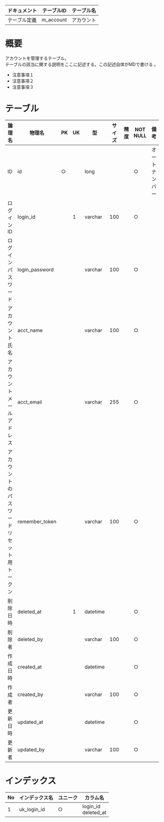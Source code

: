 ドキュメント|テーブルID|テーブル名
------------|----------|----------
テーブル定義|m_account |アカウント

# 概要

アカウントを管理するテーブル。  
テーブルの該当に関する説明をここに記述する。この記述自体がMDで書ける
。
* 注意事項１
* 注意事項２
* 注意事項３

# テーブル

論理名                                  |物理名        |PK|UK|型      |サイズ|精度|NOT NULL|備考          
----------------------------------------|--------------|--|--|--------|------|----|--------|--------------
ID                                      |id            |○|  |long    |      |    |○      |オートナンバー
ログインID                              |login_id      |  |1 |varchar |100   |    |○      |              
ログインパスワード                      |login_password|  |  |varchar |100   |    |○      |              
アカウント氏名                          |acct_name     |  |  |varchar |100   |    |○      |              
アカウントメールアドレス                |acct_email    |  |  |varchar |255   |    |○      |              
アカウントのパスワードリセット用トークン|remember_token|  |  |varchar |100   |    |○      |              
削除日時                                |deleted_at    |  |1 |datetime|      |    |○      |              
削除者                                  |deleted_by    |  |  |varchar |100   |    |○      |              
作成日時                                |created_at    |  |  |datetime|      |    |○      |              
作成者                                  |created_by    |  |  |varchar |100   |    |○      |              
更新日時                                |updated_at    |  |  |datetime|      |    |○      |              
更新者                                  |updated_by    |  |  |varchar |100   |    |○      |              

# インデックス

No|インデックス名|ユニーク|カラム名              
--|--------------|--------|----------------------
1 |uk_login_id   |○      |login_id<br>deleted_at

